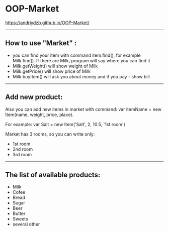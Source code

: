 # OOP-Market

https://andriydzb.github.io/OOP-Market/

* * *

## How to use "Market" :
* you can find your item with command item.find(), for example Milk.find(). If there are Milk, program will say where you can find it
* Milk.getWeight() will show weight of Milk
* Milk.getPrice() will show price of Milk
* Milk.buyItem() will ask you about money and if you pay - show bill

* * *

## Add new product: 

Also you can add new items in market with command: var itemName = new Item(name, weight, price, place).
 
For example: var Salt = new Item('Salt', 2, 10.5, '1st room')
 
Market has 3 rooms, so you can write only:
* 1st room
* 2nd room
* 3rd room
 
* * *

## The list of available products: 
 * Milk
 * Cofee
 * Bread
 * Sugar 
 * Beer
 * Butter
 * Sweets
 * several other
